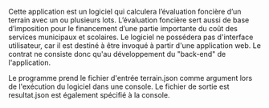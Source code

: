 
Cette application  est un logiciel qui calculera l’évaluation foncière d’un terrain avec un ou plusieurs lots. 
L’évaluation foncière sert aussi de base d’imposition pour le financement d’une partie importante du coût des services municipaux et scolaires.
Le logiciel ne possédera pas d'interface utilisateur, car il est destiné à être invoqué à partir d'une application web.
Le contrat ne consiste donc qu'au développement du "back-end" de l'application.

Le programme prend le fichier d'entrée terrain.json comme argument lors de l'exécution du logiciel dans une console.
Le fichier de sortie est resultat.json est  également spécifié à la console.

